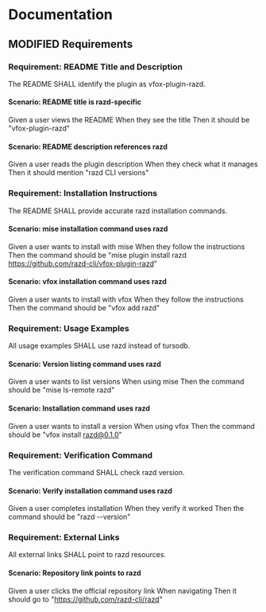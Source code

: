 # Documentation

## MODIFIED Requirements

### Requirement: README Title and Description
The README SHALL identify the plugin as vfox-plugin-razd.

#### Scenario: README title is razd-specific
Given a user views the README
When they see the title
Then it should be "vfox-plugin-razd"

#### Scenario: README description references razd
Given a user reads the plugin description
When they check what it manages
Then it should mention "razd CLI versions"

### Requirement: Installation Instructions
The README SHALL provide accurate razd installation commands.

#### Scenario: mise installation command uses razd
Given a user wants to install with mise
When they follow the instructions
Then the command should be "mise plugin install razd https://github.com/razd-cli/vfox-plugin-razd"

#### Scenario: vfox installation command uses razd
Given a user wants to install with vfox
When they follow the instructions
Then the command should be "vfox add razd"

### Requirement: Usage Examples
All usage examples SHALL use razd instead of tursodb.

#### Scenario: Version listing command uses razd
Given a user wants to list versions
When using mise
Then the command should be "mise ls-remote razd"

#### Scenario: Installation command uses razd
Given a user wants to install a version
When using vfox
Then the command should be "vfox install razd@0.1.0"

### Requirement: Verification Command
The verification command SHALL check razd version.

#### Scenario: Verify installation command uses razd
Given a user completes installation
When they verify it worked
Then the command should be "razd --version"

### Requirement: External Links
All external links SHALL point to razd resources.

#### Scenario: Repository link points to razd
Given a user clicks the official repository link
When navigating
Then it should go to "https://github.com/razd-cli/razd"
